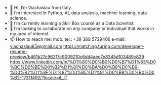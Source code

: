- 👋 Hi, I’m Viachaslau from Italy.
- 👀 I’m interested in Python, AI, data analysis, machine learning, data science.
- 🌱 I’m currently learning a Skill Box course as a Data Scientist.
- 💞️ I’m looking to collaborate on any company or individual that works in my area of interest.
- 📫 How to reach me:
  mob. tel.: +39 389 5739406
  e-mail: viachaslau85@gmail.com
  https://matching.turing.com/developer-resume-preview/b461b27c962f7c9009210c6dd4aec7e8345df03489c839
  https://www.linkedin.com/in/%D1%80%D0%B0%D0%B7%D1%83%D0%BC%D0%BE%D0%B2%D1%81%D0%BA%D0%B8%D0%B9-%D0%B2%D1%8F%D1%87%D0%B5%D1%81%D0%BB%D0%B0%D0%B2-17311492/?locale=it_IT

<!---
Viachaslau85/Viachaslau85 is a ✨ special ✨ repository because its `README.md` (this file) appears on your GitHub profile.
You can click the Preview link to take a look at your changes.
--->

